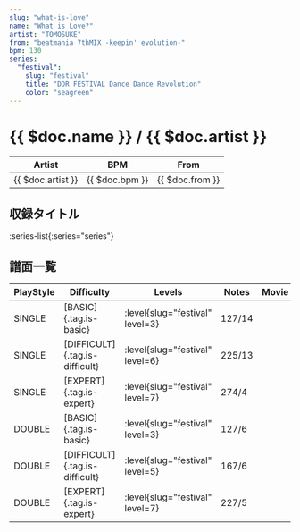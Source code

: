 ```yaml
---
slug: "what-is-love"
name: "What is Love?"
artist: "TOMOSUKE"
from: "beatmania 7thMIX -keepin' evolution-"
bpm: 130
series:
  "festival":
    slug: "festival"
    title: "DDR FESTIVAL Dance Dance Revolution"
    color: "seagreen"
---
```


# {{ $doc.name }} / {{ $doc.artist }}

|Artist|BPM|From|
|------|---|----|
|{{ $doc.artist }}|{{ $doc.bpm }}|{{ $doc.from }}|

## 収録タイトル

:series-list{:series="series"}

## 譜面一覧

|PlayStyle|Difficulty|Levels|Notes|Movie|
|---------|----------|------|-----|-----|
|SINGLE|[BASIC]{.tag.is-basic}|:level{slug="festival" level=3}|127/14||
|SINGLE|[DIFFICULT]{.tag.is-difficult}|:level{slug="festival" level=6}|225/13||
|SINGLE|[EXPERT]{.tag.is-expert}|:level{slug="festival" level=7}|274/4||
|DOUBLE|[BASIC]{.tag.is-basic}|:level{slug="festival" level=3}|127/6||
|DOUBLE|[DIFFICULT]{.tag.is-difficult}|:level{slug="festival" level=5}|167/6||
|DOUBLE|[EXPERT]{.tag.is-expert}|:level{slug="festival" level=7}|227/5||
